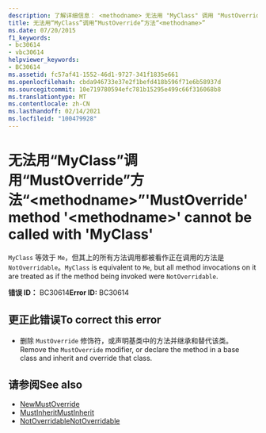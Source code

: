 ```yaml
---
description: 了解详细信息： <methodname> 无法用 "MyClass" 调用 "MustOverride" 方法 ""
title: 无法用“MyClass”调用“MustOverride”方法“<methodname>”
ms.date: 07/20/2015
f1_keywords:
- bc30614
- vbc30614
helpviewer_keywords:
- BC30614
ms.assetid: fc57af41-1552-46d1-9727-341f1835e661
ms.openlocfilehash: cbda946733e37e2f1befd418b596f71e6b58937d
ms.sourcegitcommit: 10e719780594efc781b15295e499c66f316068b8
ms.translationtype: MT
ms.contentlocale: zh-CN
ms.lasthandoff: 02/14/2021
ms.locfileid: "100479928"
---
```

# <a name="mustoverride-method-methodname-cannot-be-called-with-myclass"></a><span data-ttu-id="1bcc5-103">无法用“MyClass”调用“MustOverride”方法“\<methodname>”</span><span class="sxs-lookup"><span data-stu-id="1bcc5-103">'MustOverride' method '\<methodname>' cannot be called with 'MyClass'</span></span>

<span data-ttu-id="1bcc5-104">`MyClass` 等效于 `Me`，但其上的所有方法调用都被看作正在调用的方法是 `NotOverridable`。</span><span class="sxs-lookup"><span data-stu-id="1bcc5-104">`MyClass` is equivalent to `Me`, but all method invocations on it are treated as if the method being invoked were `NotOverridable`.</span></span>  
  
 <span data-ttu-id="1bcc5-105">**错误 ID：** BC30614</span><span class="sxs-lookup"><span data-stu-id="1bcc5-105">**Error ID:** BC30614</span></span>  
  
## <a name="to-correct-this-error"></a><span data-ttu-id="1bcc5-106">更正此错误</span><span class="sxs-lookup"><span data-stu-id="1bcc5-106">To correct this error</span></span>  
  
- <span data-ttu-id="1bcc5-107">删除 `MustOverride` 修饰符，或声明基类中的方法并继承和替代该类。</span><span class="sxs-lookup"><span data-stu-id="1bcc5-107">Remove the `MustOverride` modifier, or declare the method in a base class and inherit and override that class.</span></span>  
  
## <a name="see-also"></a><span data-ttu-id="1bcc5-108">请参阅</span><span class="sxs-lookup"><span data-stu-id="1bcc5-108">See also</span></span>

- [<span data-ttu-id="1bcc5-109">New</span><span class="sxs-lookup"><span data-stu-id="1bcc5-109">MustOverride</span></span>](../language-reference/modifiers/mustoverride.md)
- [<span data-ttu-id="1bcc5-110">MustInherit</span><span class="sxs-lookup"><span data-stu-id="1bcc5-110">MustInherit</span></span>](../language-reference/modifiers/mustinherit.md)
- [<span data-ttu-id="1bcc5-111">NotOverridable</span><span class="sxs-lookup"><span data-stu-id="1bcc5-111">NotOverridable</span></span>](../language-reference/modifiers/notoverridable.md)
